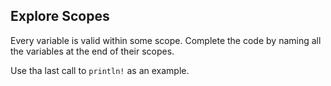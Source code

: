 ﻿## Explore Scopes

Every variable is valid within some scope. Complete the code by naming all the
variables at the end of their scopes. 

<div class="hint">
Use tha last call to <code>println!</code> as an example.
</div>
